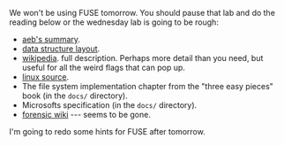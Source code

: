 We won't be using FUSE tomorrow.  You should pause that lab and do the reading below
or the wednesday lab is going to be rough:

  - [aeb's summary](https://www.win.tue.nl/~aeb/linux/fs/fat/fat-1.html).
  - [data structure layout](http://www.c-jump.com/CIS24/Slides/FileSysDataStructs/FileSysDataStructs.html).
  -  [wikipedia](https://en.wikipedia.org/wiki/Design_of_the_FAT_file_system).
     full description.  Perhaps more detail than you need, but useful
     for all the weird flags that can pop up.
  - [linux source](https://elixir.bootlin.com/linux/latest/source/fs/fat/dir.c).
  - The file system implementation chapter from the "three easy pieces" book 
    (in the `docs/` directory).
  - Microsofts specification (in the `docs/` directory).
  - [forensic wiki](https://www.forensicswiki.org/wiki/FAT) --- seems to be gone.

I'm going to redo some hints for FUSE after tomorrow.
